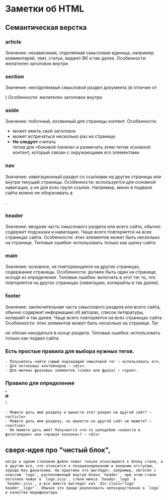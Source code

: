 # Заметки об HTML

## Семантическая верстка

### article
Значение: независимая, отделяемая смысловая единица, например комментарий, твит, статья, виджет ВК и так далее.
Особенности: желателен заголовок внутри.

### section
Значение: неотделяемый смысловой раздел документа (в отличие от <article>)
Особенности: желателен заголовок внутри.

### aside
Значение: побочный, косвенный для страницы контент.
Особенности:
 - может иметь свой заголовок
 - может встречаться несколько раз на странице.
 - **Не следует** считать <aside> тегом для «боковой панели» и размечать этим тегом основной контент, который связан с окружающими его элементами.

### nav
Значение: навигационный раздел со ссылками на другие страницы или внутри текущей страницы.
Особенности: используется для основной навигации, а не для всех групп ссылок. Например, меню в подвале сайта можно не оборачивать в <nav>.

### header
Значение: вводная часть смыслового раздела или всего сайта, обычно содержит подсказки и навигацию. Чаще всего повторяется на всех страницах сайта.
Особенности: этих элементов может быть несколько на странице.
Типовые ошибки: использовать только как шапку сайта.

### main
Значение: основное, не повторяющееся на других страницах, содержание страницы.
Особенности: должен быть один на странице, исходя из определения.
Типовые ошибки: включать в этот тег то, что повторяется на других страницах (навигацию, копирайты и так далее).

### footer
Значение: заключительная часть смыслового раздела или всего сайта, обычно содержит информацию об авторах, список литературы, копирайт и так далее. Чаще всего повторяется на всех страницах сайта.
Особенности: этих элементов может быть несколько на странице. Тег <footer> не обязан находиться в конце раздела.
Типовые ошибки: использовать только как подвал сайта.

### Есть простые правила для выбора нужных тегов.
	- Получилось найти самый подходящий смысловой тег — использовать его.
	- Для потоковых контейнеров — <div>.
	- Для мелких фразовых элементов (слово или фраза) — <span>.
### Правило для определения <article>, <section> и <div>:
	- Можете дать имя разделу и вынести этот раздел на другой сайт? — <article>
	- Можете дать имя разделу, но вынести на другой сайт не можете? — <section>
	- Не можете дать имя? Получается что-то наподобие «новости и фотогалерея» или «правая колонка»? — <div>


## сверх-идея про "чистый блок",
	когда в одном стилевом файле лежат только относящиеся к блоку стили, а в другом все, что относится к позиционированию и внешним отступам, хороша без фанатизма. На практике это выглядит, например, логотип с классом `logo`, расположенный внутри блока `header`, при этом стили логотипа лежат в `logo.scss`, стили микса `header__logo` в `header.scss`, а все вместе выглядит как `div class="logo header__logo"`. Обычно это проще реализовать непосредственно в `logo` в качестве модификатора.

